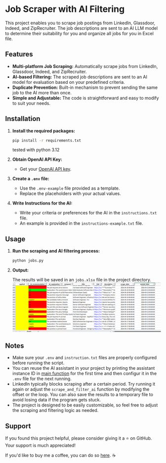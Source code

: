 # Job Scraper with AI Filtering

This project enables you to scrape job postings from LinkedIn, Glassdoor, Indeed, and ZipRecruiter. The job descriptions are sent to an AI LLM model to determine their suitability for you and organize all jobs for you in Excel file.

## Features

- **Multi-platform Job Scraping:** Automatically scrape jobs from LinkedIn, Glassdoor, Indeed, and ZipRecruiter.
- **AI-based Filtering:** The scraped job descriptions are sent to an AI model for evaluation based on your predefined criteria.
- **Duplicate Prevention:** Built-in mechanism to prevent sending the same job to the AI more than once.
- **Simple and Adjustable:** The code is straightforward and easy to modify to suit your needs.

## Installation

1. **Install the required packages:**
    ```bash
    pip install -r requirements.txt
    ```
   tested with python 3.12
2. **Obtain OpenAI API Key:**
    - Get your [OpenAI API key](https://platform.openai.com/account/api-keys).

3. **Create a `.env` file:**
    - Use the `.env-example` file provided as a template.
    - Replace the placeholders with your actual values.

4. **Write Instructions for the AI:**
    - Write your criteria or preferences for the AI in the `instructions.txt` file.
    - An example is provided in the `instructions-example.txt` file.

## Usage

1. **Run the scraping and AI filtering process:**
    ```bash
    python jobs.py
    ```

2. **Output:**

   The results will be saved in an `jobs.xlsx` file in the project directory.
   ![img.png](img.png)

## Notes

- Make sure your `.env` and `instruction.txt` files are properly configured before running the script.
- You can reuse the AI assistant in your project by printing the assistant instance ID in [main function](https://github.com/elchananvol/AIJobScraper/blob/d151e1492b591b4e73579ebe1dcb74f452e8dc08/jobs.py#L131) for the first time and then configur it in the `.env` file for the next running.
- LinkedIn typically blocks scraping after a certain period. Try running it again or adjust the `scrape_and_filter_ai` function by modifying the offset or the loop. You can also save the results to a temporary file to avoid losing data if the program gets stuck.
- The project is designed to be easily customizable, so feel free to adjust the scraping and filtering logic as needed.

## Support

If you found this project helpful, please consider giving it a ⭐ on GitHub. Your support is much appreciated!

If you'd like to buy me a coffee, you can do so [here](https://ko-fi.com/C0C2125R0E). ☕